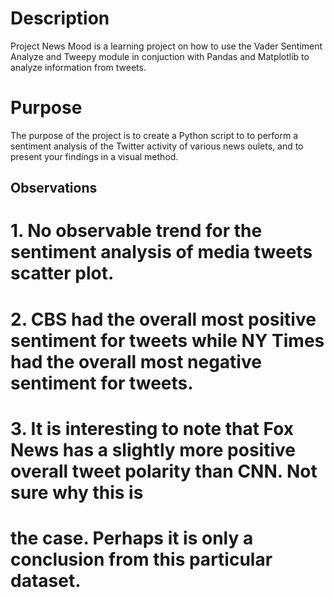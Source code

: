 # Description

 Project News Mood is a learning project on how to use the Vader Sentiment Analyze and Tweepy module in conjuction with Pandas and Matplotlib to analyze information from tweets.
 
# Purpose

The purpose of the project is to create a Python script to to perform a sentiment analysis of the Twitter activity of various news oulets, and to present your findings in a visual method.  

## Observations

# 1. No observable trend for the sentiment analysis of media tweets scatter plot. 

# 2. CBS had the overall most positive sentiment for tweets while NY Times had the overall most negative sentiment for tweets.

# 3. It is interesting to note that Fox News has a slightly more positive overall tweet polarity than CNN. Not sure why this is
# the case. Perhaps it is only a conclusion from this particular dataset.
